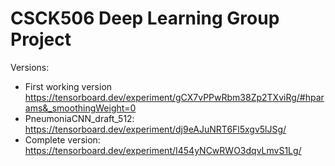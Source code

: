 # CSCK506 Deep Learning Group Project

Versions:

- First working version <https://tensorboard.dev/experiment/gCX7vPPwRbm38Zp2TXviRg/#hparams&_smoothingWeight=0>
- PneumoniaCNN_draft_512: <https://tensorboard.dev/experiment/dj9eAJuNRT6Fl5xgv5lJSg/>
- Complete version: <https://tensorboard.dev/experiment/I454yNCwRWO3dqvLmvS1Lg/>
